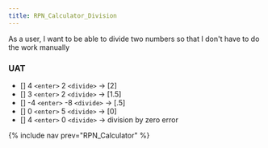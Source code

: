 ```yaml
---
title: RPN_Calculator_Division
---
```

As a user, I want to be able to divide two numbers so that I don't have to do the work manually

### UAT
* [] 4 ```<enter>``` 2 ```<divide>``` -> [2]
* [] 3 ```<enter>``` 2 ```<divide>``` -> [1.5]
* [] -4 ```<enter>``` -8 ```<divide>``` -> [.5]
* [] 0 ```<enter>``` 5 ```<divide>``` -> [0]
* [] 4 ```<enter>``` 0 ```<divide>``` -> division by zero error

{% include nav prev="RPN_Calculator" %}
